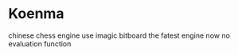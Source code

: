 Koenma
======

chinese chess engine
use imagic bitboard
the fatest engine now
no evaluation function



